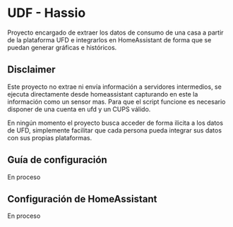 # UDF - Hassio

Proyecto encargado de extraer los datos de consumo de una casa a partir de la plataforma UFD e integrarlos en HomeAssistant de forma que se puedan generar gráficas e históricos.


## Disclaimer

Este proyecto no extrae ni envía información a servidores intermedios, se ejecuta directamente desde homeassistant capturando en este la información como un sensor mas. Para que el script funcione es necesario disponer de una cuenta en ufd y un CUPS válido.

En ningún momento el proyecto busca acceder de forma ilicita a los datos de UFD, simplemente facilitar que cada persona pueda integrar sus datos con sus propias plataformas.

## Guía de configuración

En proceso


## Configuración de HomeAssistant

En proceso
